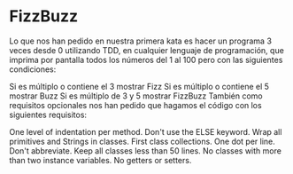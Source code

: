 # FizzBuzz

Lo que nos han pedido en nuestra primera kata es hacer un programa 3 veces desde 0 utilizando TDD, en cualquier lenguaje de programación, que imprima por pantalla todos los números del 1 al 100 pero con las siguientes condiciones:

Si es múltiplo o contiene el 3 mostrar Fizz
Si es múltiplo o contiene el 5 mostrar Buzz
Si es múltiplo de 3 y 5 mostrar FizzBuzz
También como requisitos opcionales nos han pedido que hagamos el código con los siguientes requisitos:

One level of indentation per method.
Don't use the ELSE keyword.
Wrap all primitives and Strings in classes.
First class collections.
One dot per line.
Don't abbreviate.
Keep all classes less than 50 lines.
No classes with more than two instance variables.
No getters or setters.
